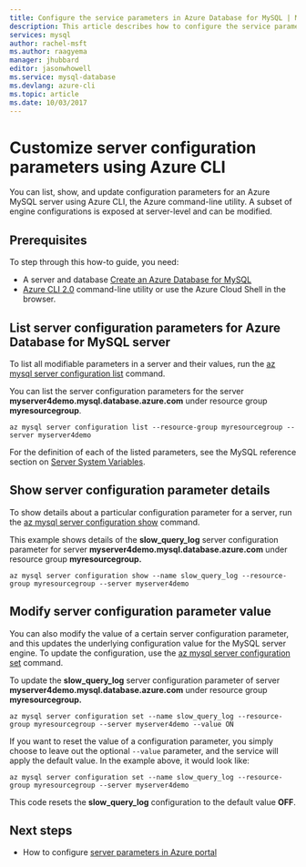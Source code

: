 ```yaml
---
title: Configure the service parameters in Azure Database for MySQL | Microsoft Docs
description: This article describes how to configure the service parameters in Azure Database for MySQL using the Azure CLI command line utility.
services: mysql
author: rachel-msft
ms.author: raagyema
manager: jhubbard
editor: jasonwhowell
ms.service: mysql-database
ms.devlang: azure-cli
ms.topic: article
ms.date: 10/03/2017
---
```

# Customize server configuration parameters using Azure CLI
You can list, show, and update configuration parameters for an Azure MySQL server using Azure CLI, the Azure command-line utility. A subset of engine configurations is exposed at server-level and can be modified. 

## Prerequisites
To step through this how-to guide, you need:
- A server and database [Create an Azure Database for MySQL](quickstart-create-mysql-server-database-using-azure-cli.md)
- [Azure CLI 2.0](/cli/azure/install-azure-cli) command-line utility or use the Azure Cloud Shell in the browser.

## List server configuration parameters for Azure Database for MySQL server
To list all modifiable parameters in a server and their values, run the [az mysql server configuration list](/cli/azure/mysql/server/configuration#list) command.

You can list the server configuration parameters for the server **myserver4demo.mysql.database.azure.com** under resource group **myresourcegroup**.
```azurecli-interactive
az mysql server configuration list --resource-group myresourcegroup --server myserver4demo
```
For the definition of each of the listed parameters, see the MySQL reference section on [Server System Variables](https://dev.mysql.com/doc/refman/5.7/en/server-system-variables.html).

## Show server configuration parameter details
To show details about a particular configuration parameter for a server, run the [az mysql server configuration show](/cli/azure/mysql/server/configuration#show)  command.

This example shows details of the **slow\_query\_log** server configuration parameter for server **myserver4demo.mysql.database.azure.com** under resource group **myresourcegroup.**
```azurecli-interactive
az mysql server configuration show --name slow_query_log --resource-group myresourcegroup --server myserver4demo
```
## Modify server configuration parameter value
You can also modify the value of a certain server configuration parameter, and this updates the underlying configuration value for the MySQL server engine. To update the configuration, use the [az mysql server configuration set](/cli/azure/mysql/server/configuration#set) command. 

To update the **slow\_query\_log** server configuration parameter of server **myserver4demo.mysql.database.azure.com** under resource group **myresourcegroup.**
```azurecli-interactive
az mysql server configuration set --name slow_query_log --resource-group myresourcegroup --server myserver4demo --value ON
```
If you want to reset the value of a configuration parameter, you simply choose to leave out the optional `--value` parameter, and the service will apply the default value. In the example above, it would look like:
```azurecli-interactive
az mysql server configuration set --name slow_query_log --resource-group myresourcegroup --server myserver4demo
```
This code resets the **slow\_query\_log** configuration to the default value **OFF**. 

## Next steps
- How to configure [server parameters in Azure portal](howto-server-parameters.md)
